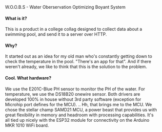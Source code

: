 W.O.O.B.S - Water Oberservation Optimizing Boyant System

#### What is it?
This is a product in a college collag designed to collect data about a
swimming pool, and send it to a server over HTTP. 

#### Why? 
It started out as an idea for my old man who's constantly getting down
to check the temperature in the pool. "There's an app for that". And if
there weren't already, we like to think that this is the solution to the problem. 

#### Cool. What hardware? 
We use the E201C-Blue PH sensor to monitor the PH of the water. 
For temperature, we use the DS18B20 onewire sensor. Both drivers are
developed 100% in house without 3rd party software (exception for Microhip port defines for the MCU).
.. Hh, that brings me to the MCU. We chose the stellar champ SAMD21 MCU, a power
beast that provides us with great flexibility in memory and headroom with processing
capabilities. It's all tied up nicely with the ESP32 module for connectivity on
the Arduino MKR 1010 WiFi board.
